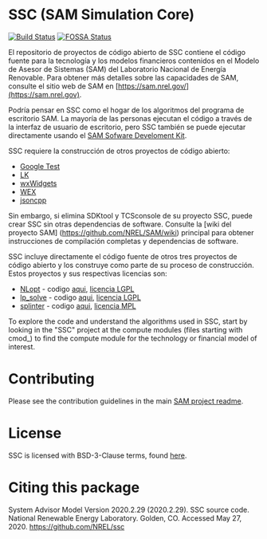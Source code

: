 # SSC (SAM Simulation Core)
[![Build Status](https://travis-ci.com/NREL/ssc.svg?branch=develop)](https://travis-ci.com/NREL/ssc)
[![FOSSA Status](https://app.fossa.io/api/projects/git%2Bgithub.com%2FNREL%2Fssc.svg?type=shield)](https://app.fossa.io/projects/git%2Bgithub.com%2FNREL%2Fssc?ref=badge_shield)

El repositorio de proyectos de código abierto de SSC contiene el código fuente para la tecnología y los modelos financieros contenidos en el Modelo de Asesor de Sistemas (SAM) del Laboratorio Nacional de Energía Renovable. Para obtener más detalles sobre las capacidades de SAM, consulte el sitio web de SAM en [https://sam.nrel.gov/](https://sam.nrel.gov).

Podría pensar en SSC como el hogar de los algoritmos del programa de escritorio SAM. La mayoría de las personas ejecutan el código a través de la interfaz de usuario de escritorio, pero SSC también se puede ejecutar directamente usando el [SAM Sofware Develoment Kit](https://sam.nrel.gov/sdk).

SSC requiere la construcción de otros proyectos de código abierto:

- [Google Test](https://github.com/google/googletest)
- [LK](https://github.com/nrel/lk)
- [wxWidgets](https://www.wxwidgets.org/)
- [WEX](https://github.com/nrel/wex)
- [jsoncpp](https://github.com/open-source-parsers/jsoncpp)

Sin embargo, si elimina SDKtool y TCSconsole de su proyecto SSC, puede crear SSC sin otras dependencias de software. Consulte la [wiki del proyecto SAM] (https://github.com/NREL/SAM/wiki) principal para obtener instrucciones de compilación completas y dependencias de software.

SSC incluye directamente el código fuente de otros tres proyectos de código abierto y los construye como parte de su proceso de construcción. Estos proyectos y sus respectivas licencias son:
- [NLopt](https://nlopt.readthedocs.io/en/latest/) - codigo [aqui](https://github.com/NREL/ssc/tree/develop/nlopt), [licencia LGPL](https://nlopt.readthedocs.io/en/latest/NLopt_License_and_Copyright/)
- [lp_solve](http://lpsolve.sourceforge.net/5.5/) - codigo [aqui](https://github.com/NREL/ssc/tree/develop/lpsolve), [licencia LGPL](https://www.gnu.org/licenses/old-licenses/lgpl-2.1.en.html)
- [splinter](https://github.com/bgrimstad/splinter) - codigo [aqui](https://github.com/NREL/ssc/tree/develop/splinter), [licencia MPL](https://github.com/bgrimstad/splinter/blob/master/LICENSE)


To explore the code and understand the algorithms used in SSC, start by looking in the "SSC" project at the compute modules (files starting with cmod_) to find the compute module for the technology or financial model of interest.

# Contributing

Please see the contribution guidelines in the main [SAM project readme](https://github.com/NREL/SAM/blob/develop/README.md).

# License

SSC is licensed with BSD-3-Clause terms, found [here](https://github.com/NREL/SAM/blob/develop/LICENSE).

# Citing this package

System Advisor Model Version 2020.2.29 (2020.2.29). SSC source code. National Renewable Energy Laboratory. Golden, CO. Accessed May 27, 2020. https://github.com/NREL/ssc
